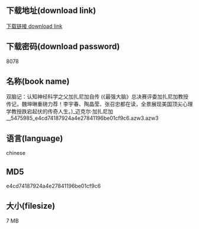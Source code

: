 ## 下载地址(download link)
[下载链接 download link](https://voluble-croquembouche-d321dc.netlify.app/?s=%E5%8F%8C%E8%84%91%E8%AE%B0%EF%BC%9A%E8%AE%A4%E7%9F%A5%E7%A5%9E%E7%BB%8F%E7%A7%91%E5%AD%A6%E4%B9%8B%E7%88%B6%E5%8A%A0%E6%89%8E%E5%B0%BC%E5%8A%A0%E8%87%AA%E4%BC%A0+%28%E3%80%8A%E6%9C%80%E5%BC%BA%E5%A4%A7%E8%84%91%E3%80%8B%E6%80%BB%E5%86%B3%E8%B5%9B%E8%AF%84%E5%A7%94%E5%8A%A0%E6%89%8E%E5%B0%BC%E5%8A%A0%E6%95%99%E6%8E%88%E4%BC%A0%E8%AE%B0%EF%BC%8C%E9%AD%8F%E5%9D%A4%E7%90%B3%E9%87%8D%E7%A3%85%E5%8A%9B%E8%8D%90%EF%BC%81%E6%9D%8E%E5%AE%87%E6%98%A5%E3%80%81%E9%99%B6%E6%99%B6%E8%8E%B9%E3%80%81%E5%BC%A0%E5%8F%AC%E5%BF%A0%E9%83%BD%E5%9C%A8%E8%AF%BB%EF%BC%8C%E5%85%A8%E6%99%AF%E5%B1%95%E7%8E%B0%E7%BE%8E%E5%9B%BD%E9%A1%B6%E5%B0%96%E5%BF%83%E7%90%86%E5%AD%A6%E6%95%99%E6%8E%88%E8%B7%8C%E5%AE%95%E8%B5%B7%E4%BC%8F%E7%9A%84%E4%BC%A0%E5%A5%87%E4%BA%BA%E7%94%9F%E3%80%82%29_%E8%BF%88%E5%85%8B%E5%B0%94%C2%B7%E5%8A%A0%E6%89%8E%E5%B0%BC%E5%8A%A0__5475985_e4cd74187924a4e27841196be01cf9c6.azw3)

## 下载密码(download password)
8078

## 名称(book name)
双脑记：认知神经科学之父加扎尼加自传 (《最强大脑》总决赛评委加扎尼加教授传记，魏坤琳重磅力荐！李宇春、陶晶莹、张召忠都在读，全景展现美国顶尖心理学教授跌宕起伏的传奇人生。)_迈克尔·加扎尼加__5475985_e4cd74187924a4e27841196be01cf9c6.azw3.azw3

## 语言(language)
chinese

## MD5
e4cd74187924a4e27841196be01cf9c6

## 大小(filesize)
7 MB
